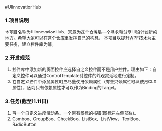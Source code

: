 #UllnnovationHub
### 1.项目说明
本项目名称为UllnnovationHub，寓意为这个仓库是一个寻求和分享UI设计创新的地方。希望大家可以在这个仓库里发挥自己的构想。
本项目以提升WPF技术为主要任务，建立控件库为辅。
### 2.开发规范
1. 控件库中添加新的页面控件应选择自定义控件而不是用户控件。理由如下：自定义控件可以通过ControlTemplate对控件的外观灵活地进行定制。
2. 在自定义控件中添加属性时应尽量使用依赖属性（有些只读属性可以使用CLR属性），因为只有依赖属性才可以作为Binding的Target。

### 3.任务(截至11.11日)
1. 写一个自定义进度滑动条、一个带有图标的按钮(图标在左侧部位)。
2. Combox、GroupBox、CheckBox、ListBox、ListView、TextBox、RadioButton